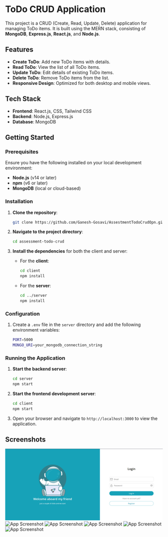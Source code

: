 # ToDo CRUD Application

This project is a CRUD (Create, Read, Update, Delete) application for managing ToDo items. It is built using the MERN stack, consisting of **MongoDB**, **Express.js**, **React.js**, and **Node.js**.

## Features

- **Create ToDo**: Add new ToDo items with details.
- **Read ToDo**: View the list of all ToDo items.
- **Update ToDo**: Edit details of existing ToDo items.
- **Delete ToDo**: Remove ToDo items from the list.
- **Responsive Design**: Optimized for both desktop and mobile views.

## Tech Stack

- **Frontend**: React.js, CSS, Tailwind CSS
- **Backend**: Node.js, Express.js
- **Database**: MongoDB

## Getting Started

### Prerequisites

Ensure you have the following installed on your local development environment:

- **Node.js** (v14 or later)
- **npm** (v6 or later)
- **MongoDB** (local or cloud-based)

### Installation

1. **Clone the repository**:

    ```bash
    git clone https://github.com/Ganesh-Gosavi/AssestmentTodoCrudOpn.git
    ```

2. **Navigate to the project directory**:

    ```bash
    cd assessment-todo-crud
    ```

3. **Install the dependencies** for both the client and server:

    - For the **client**:

        ```bash
        cd client
        npm install
        ```

    - For the **server**:

        ```bash
        cd ../server
        npm install
        ```

### Configuration

1. Create a `.env` file in the `server` directory and add the following environment variables:

    ```bash
    PORT=5000
    MONGO_URI=your_mongodb_connection_string
    ```

### Running the Application

1. **Start the backend server**:

    ```bash
    cd server
    npm start
    ```

2. **Start the frontend development server**:

    ```bash
    cd client
    npm start
    ```

3. Open your browser and navigate to `http://localhost:3000` to view the application.


## Screenshots

![App Screenshot](./ss1.png)
![App Screenshot](./ss2.png)
![App Screenshot](./ss3.png)
![App Screenshot](./ss4.png)
![App Screenshot](./ss5.png)
![App Screenshot](./ss6.png)


